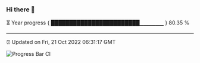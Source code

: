 ### Hi there 👋

⏳ Year progress { ████████████████████████▁▁▁▁▁▁ } 80.35 %

---

⏰ Updated on Fri, 21 Oct 2022 06:31:17 GMT

![Progress Bar CI](https://github.com/liununu/liununu/workflows/Progress%20Bar%20CI/badge.svg)

